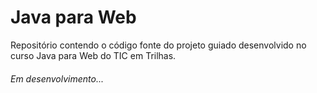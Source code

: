 # Java para Web
Repositório contendo o código fonte do projeto guiado desenvolvido no curso Java para Web do TIC em Trilhas.

###### Em desenvolvimento...